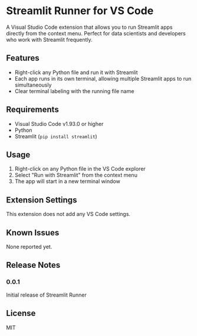 # Streamlit Runner for VS Code

A Visual Studio Code extension that allows you to run Streamlit apps directly from the context menu. Perfect for data scientists and developers who work with Streamlit frequently.

## Features

- Right-click any Python file and run it with Streamlit
- Each app runs in its own terminal, allowing multiple Streamlit apps to run simultaneously
- Clear terminal labeling with the running file name

## Requirements

- Visual Studio Code v1.93.0 or higher
- Python
- Streamlit (`pip install streamlit`)

## Usage

1. Right-click on any Python file in the VS Code explorer
2. Select "Run with Streamlit" from the context menu
3. The app will start in a new terminal window

## Extension Settings

This extension does not add any VS Code settings.

## Known Issues

None reported yet.

## Release Notes

### 0.0.1

Initial release of Streamlit Runner

## License

MIT
